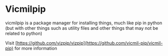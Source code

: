 # Vicmilpip
vicmilpip is a package manager for installing things, much like pip in python
(but with other things such as utility files and other things that may not be related to python)

Visit [https://github.com/vizpip/vizpip](https://github.com/vicmil-pip/vicmil-pip) for more information
